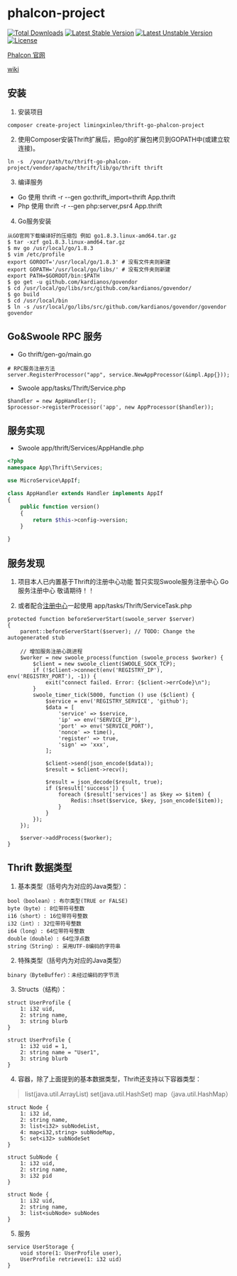 # phalcon-project
[![Total Downloads](https://poser.pugx.org/limingxinleo/phalcon-project/downloads)](https://packagist.org/packages/limingxinleo/phalcon-project)
[![Latest Stable Version](https://poser.pugx.org/limingxinleo/phalcon-project/v/stable)](https://packagist.org/packages/limingxinleo/phalcon-project)
[![Latest Unstable Version](https://poser.pugx.org/limingxinleo/phalcon-project/v/unstable)](https://packagist.org/packages/limingxinleo/phalcon-project)
[![License](https://poser.pugx.org/limingxinleo/phalcon-project/license)](https://packagist.org/packages/limingxinleo/phalcon-project)


[Phalcon 官网](https://docs.phalconphp.com/zh/latest/index.html)

[wiki](https://github.com/limingxinleo/simple-subcontrollers.phalcon/wiki)

## 安装
1. 安装项目
~~~
composer create-project limingxinleo/thrift-go-phalcon-project
~~~
2. 使用Composer安装Thrift扩展后，把go的扩展包拷贝到GOPATH中(或建立软连接)。
~~~
ln -s  /your/path/to/thrift-go-phalcon-project/vendor/apache/thrift/lib/go/thrift thrift
~~~
3. 编译服务 
- Go 使用 thrift -r --gen go:thrift_import=thrift App.thrift
- Php 使用 thrift -r --gen php:server,psr4 App.thrift

4. Go服务安装
~~~
从GO官网下载编译好的压缩包 例如 go1.8.3.linux-amd64.tar.gz
$ tar -xzf go1.8.3.linux-amd64.tar.gz
$ mv go /usr/local/go/1.8.3
$ vim /etc/profile 
export GOROOT='/usr/local/go/1.8.3' # 没有文件夹则新建
export GOPATH='/usr/local/go/libs/' # 没有文件夹则新建
export PATH=$GOROOT/bin:$PATH
$ go get -u github.com/kardianos/govendor
$ cd /usr/local/go/libs/src/github.com/kardianos/govendor/
$ go build
$ cd /usr/local/bin
$ ln -s /usr/local/go/libs/src/github.com/kardianos/govendor/govendor govendor
~~~

## Go&Swoole RPC 服务
* Go
thrift/gen-go/main.go
~~~
# RPC服务注册方法
server.RegisterProcessor("app", service.NewAppProcessor(&impl.App{}));
~~~

* Swoole
app/tasks/Thrift/Service.php
~~~
$handler = new AppHandler();
$processor->registerProcessor('app', new AppProcessor($handler));
~~~

## 服务实现
* Swoole
app/thrift/Services/AppHandle.php
~~~php
<?php 
namespace App\Thrift\Services;

use MicroService\AppIf;

class AppHandler extends Handler implements AppIf
{
    public function version()
    {
        return $this->config->version;
    }

}
~~~

## 服务发现
1. 项目本人已内置基于Thrift的注册中心功能
暂只实现Swoole服务注册中心
Go服务注册中心 敬请期待！！

2. 或者配合[注册中心](https://github.com/limingxinleo/service-registry-swoole-phalcon.git)一起使用
app/tasks/Thrift/ServiceTask.php
~~~
protected function beforeServerStart(swoole_server $server)
{
    parent::beforeServerStart($server); // TODO: Change the autogenerated stub

    // 增加服务注册心跳进程
    $worker = new swoole_process(function (swoole_process $worker) {
        $client = new swoole_client(SWOOLE_SOCK_TCP);
        if (!$client->connect(env('REGISTRY_IP'), env('REGISTRY_PORT'), -1)) {
            exit("connect failed. Error: {$client->errCode}\n");
        }
        swoole_timer_tick(5000, function () use ($client) {
            $service = env('REGISTRY_SERVICE', 'github');
            $data = [
                'service' => $service,
                'ip' => env('SERVICE_IP'),
                'port' => env('SERVICE_PORT'),
                'nonce' => time(),
                'register' => true,
                'sign' => 'xxx',
            ];

            $client->send(json_encode($data));
            $result = $client->recv();

            $result = json_decode($result, true);
            if ($result['success']) {
                foreach ($result['services'] as $key => $item) {
                    Redis::hset($service, $key, json_encode($item));
                }
            }
        });
    });

    $server->addProcess($worker);
}

~~~


## Thrift 数据类型
1. 基本类型（括号内为对应的Java类型）：
~~~
bool（boolean）: 布尔类型(TRUE or FALSE)
byte（byte）: 8位带符号整数
i16（short）: 16位带符号整数
i32（int）: 32位带符号整数
i64（long）: 64位带符号整数
double（double）: 64位浮点数
string（String）: 采用UTF-8编码的字符串
~~~

2. 特殊类型（括号内为对应的Java类型）
~~~
binary（ByteBuffer）：未经过编码的字节流
~~~

3. Structs（结构）：
~~~
struct UserProfile {
    1: i32 uid,
    2: string name,
    3: string blurb
}

struct UserProfile {
    1: i32 uid = 1,
    2: string name = "User1",
    3: string blurb
}
~~~

4. 容器，除了上面提到的基本数据类型，Thrift还支持以下容器类型：

> list(java.util.ArrayList)
> set(java.util.HashSet)
> map（java.util.HashMap）

~~~
struct Node {
    1: i32 id,
    2: string name,
    3: list<i32> subNodeList,
    4: map<i32,string> subNodeMap,
    5: set<i32> subNodeSet
}

struct SubNode {
    1: i32 uid,
    2: string name,
    3: i32 pid
}

struct Node {
    1: i32 uid,
    2: string name,
    3: list<subNode> subNodes
}
~~~

5. 服务
~~~
service UserStorage {
    void store(1: UserProfile user),
    UserProfile retrieve(1: i32 uid)
}
~~~

